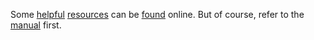 Some [helpful](https://gador.github.io/how-to-manage-passwords-with-pass.html)
[resources](https://medium.com/@davidpiegza/using-pass-in-a-team-1aa7adf36592)
can be [found](https://wiki.archlinux.org/title/Pass) online. But of course,
refer to the [manual](https://www.passwordstore.org/) first.

